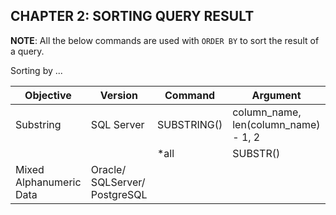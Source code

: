 ## CHAPTER 2: SORTING QUERY RESULT

__NOTE__: All the below commands are used with `ORDER BY` to sort the result of a query.

Sorting by ...

__Objective__ | __Version__ | __Command__ | __Argument__ 
------------- | ----------- | ----------- | ------------
Substring     | SQL Server | SUBSTRING() | column_name, len(column_name) - 1, 2
            | | *all | SUBSTR() | column_name, len(column_name) - 1
Mixed Alphanumeric Data | Oracle/ SQLServer/ PostgreSQL  | 
                      

